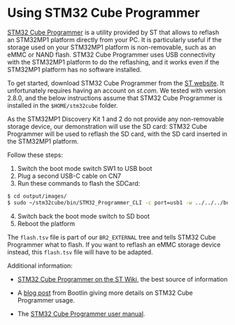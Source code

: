# Using STM32 Cube Programmer

[STM32 Cube
Programmer](https://www.st.com/en/development-tools/stm32cubeprog.html)
is a utility provided by ST that allows to reflash an STM32MP1
platform directly from your PC. It is particularly useful if the
storage used on your STM32MP1 platform is non-removable, such as an
eMMC or NAND flash. STM32 Cube Programmer uses USB connectivity with
the STM32MP1 platform to do the reflashing, and it works even if the
STM32MP1 platform has no software installed.

To get started, download STM32 Cube Programmer from the [ST
website](https://www.st.com/en/development-tools/stm32cubeprog.html). It
unfortunately requires having an account on *st.com*. We tested with
version 2.8.0, and the below instructions assume that STM32 Cube
Programmer is installed in the `$HOME/stm32cube` folder.

As the STM32MP1 Discovery Kit 1 and 2 do not provide any non-removable
storage device, our demonstration will use the SD card: STM32 Cube
Programmer will be used to reflash the SD card, with the SD card
inserted in the STM32MP1 platform.

Follow these steps:

1. Switch the boot mode switch SW1 to USB boot
2. Plug a second USB-C cable on CN7
3. Run these commands to flash the SDCard:
```bash
$ cd output/images/
$ sudo ~/stm32cube/bin/STM32_Programmer_CLI -c port=usb1 -w ../../../buildroot-external-st/board/stmicroelectronics/stm32mp157/flash.tsv
```
4. Switch back the boot mode switch to SD boot
5. Reboot the platform

The `flash.tsv` file is part of our `BR2_EXTERNAL` tree and tells
STM32 Cube Programmer what to flash. If you want to reflash an eMMC
storage device instead, this `flash.tsv` file will have to be adapted.

Additional information:

* [STM32 Cube Programmer on the ST
  Wiki](https://wiki.st.com/stm32mpu/wiki/STM32CubeProgrammer), the
  best source of information

* A [blog
  post](https://bootlin.com/blog/building-a-linux-system-for-the-stm32mp1-implementing-factory-flashing/
  "Factory flashing a STM32") from Bootlin giving more details on
  STM32 Cube Programmer usage.

* The [STM32 Cube Programmer user
  manual](https://www.st.com/resource/en/user_manual/dm00403500-stm32cubeprogrammer-software-description-stmicroelectronics.pdf
  "STM32CubeProgrammer User Manual").
